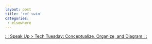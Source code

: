 ```yaml
---
layout: post
title: 'ref swim'
categories:
 - elsewhere
---
```



<a title=": : Speak Up > Tech Tuesday: Conceptualize, Organize, and Diagram : :" href="http://www.underconsideration.com/speakup/archives/001924.html">: : Speak Up > Tech Tuesday: Conceptualize, Organize, and Diagram : :</a>
